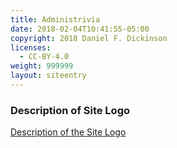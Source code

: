 ```yaml
---
title: Administrivia
date: 2018-02-04T10:41:55-05:00
copyright: 2018 Daniel F. Dickinson
licenses:
  - CC-BY-4.0
weight: 999999
layout: siteentry
---
```


### Description of Site Logo

[Description of the Site Logo](site-badge-description)

